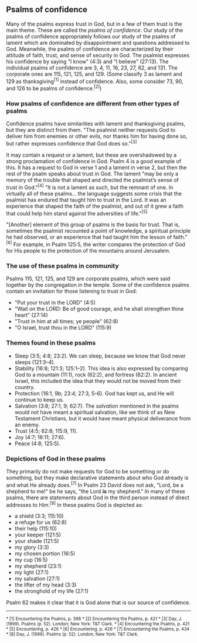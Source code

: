 ## Psalms of confidence

Many of the psalms express trust in God, but in a few of them trust is the main theme. These are called the _psalms of confidence_. Our study of the psalms of confidence appropriately follows our study of the psalms of lament which are dominated by disappointment and questions addressed to God. Meanwhile, the psalms of confidence are characterized by their attitude of faith, trust, and sense of security in God. The psalmist expresses his confidence by saying "I know" (4:3) and "I believe" (27:13). The individual psalms of confidence are 3, 4, 11, 16, 23, 27, 62, and 131. The corporate ones are 115, 121, 125, and 129. (Some classify 3 as lament and 129 as thanksgiving<sup>[1]</sup> instead of confidence. Also, some consider 73, 90, and 126 to be psalms of confidence.<sup>[2]</sup>)

### How psalms of confidence are different from other types of psalms

Confidence psalms have similarities with lament and thanksgiving psalms, but they are distinct from them. "The psalmist neither requests God to deliver him from enemies or other evils, nor thanks him for having done so, but rather expresses confidence that God does so."<sup>[3]</sup>

It may contain a request or a lament, but these are overshadowed by a strong proclamation of confidence in God. Psalm 4 is a good example of this. It has a request to God in verse 1 and a lament in verse 2, but then the rest of the psalm speaks about trust in God. The lament "may be only a memory of the trouble that shaped and directed the psalmist’s sense of trust in God."<sup>[4]</sup> "It is not a lament as such, but the remnant of one. In virtually all of these psalms... the language suggests some crisis that the psalmist has endured that taught him to trust in the Lord. It was an experience that shaped the faith of the psalmist, and out of it grew a faith that could help him stand against the adversities of life."<sup>[5]</sup>

"[Another] element of this group of psalms is the basis for trust. That is, sometimes the psalmist recounted a point of knowledge, a spiritual principle he had observed, or an experience that had taught him the lesson of faith."<sup>[6]</sup> For example, in Psalm 125:5, the writer compares the protection of God for His people to the protection of the mountains around Jerusalem.

### The use of these psalms in community

Psalms 115, 121, 125, and 129 are corporate psalms, which were said together by the congregation in the temple. Some of the confidence psalms contain an invitation for those listening to trust in God:

- "Put your trust in the LORD" (4:5)
- "Wait on the LORD: Be of good courage, and he shall strengthen thine heart" (27:14)
- "Trust in him at all times; ye people" (62:8)
- "O Israel, trust thou in the LORD" (115:9)

### Themes found in these psalms

- Sleep (3:5; 4:8; 23:2). We can sleep, because we know that God never sleeps (121:3–4).
- Stability (16:8; 121:3; 125:1–2). This idea is also expressed by comparing God to a mountain (11:1), rock (62:2), and fortress (62:2). In ancient Israel, this included the idea that they would not be moved from their country.
- Protection (16:1, 9b; 23:4; 27:3, 5–6). God has kept us, and He will continue to keep us.
- Salvation (3:8; 27:1, 9; 62:7). The _salvation_ mentioned in the psalms would not have meant a spiritual salvation, like we think of as New Testament Christians, but it would have meant physical deliverance from an enemy.
- Trust (4:5; 62:8; 115:9, 11).
- Joy (4:7; 16:11; 27:6).
- Peace (4:8; 125:5).

### Depictions of God in these psalms

They primarily do not make requests for God to be something or do something, but they make declarative statements about who God already is and what He already does.<sup>[7]</sup> In Psalm 23 David does not ask, "Lord, be a shepherd to me!" be he says, "the Lord **is** my shepherd." In many of these psalms, there are statements about God in the third person instead of direct addresses to Him.<sup>[8]</sup> In these psalms God is depicted as:

- a shield (3:3; 115:10)
- a refuge for us (62:8)
- their help (115:10)
- your keeper (121:5)
- your shade (121:5)
- my glory (3:3)
- my chosen portion (16:5)
- my cup (16:5)
- my shepherd (23:1)
- my light (27:1)
- my salvation (27:1)
- the lifter of my head (3:3)
- the stronghold of my life (27:1)

Psalm 62 makes it clear that it is God alone that is our source of confidence.

---

<small>
* [1] Encountering the Psalms, p. 398
* [2] Encountering the Psalms, p. 421
* [3] Day, J. (1999). Psalms (p. 52). London; New York: T&T Clark.
* [4] Encountering the Psalms, p. 421
* [5] Encountering, p. 426
* [6] Encountering, p. 426
* [7] Encountering the Psalms, p. 434
* [8] Day, J. (1999). Psalms (p. 52). London; New York: T&T Clark.
</small>

